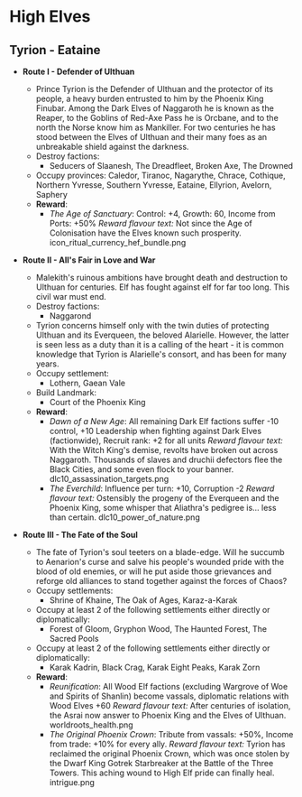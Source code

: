 # High Elves

## Tyrion - Eataine

* **Route I - Defender of Ulthuan**
  * Prince Tyrion is the Defender of Ulthuan and the protector of its people, a heavy burden entrusted to him by the Phoenix King Finubar. Among the Dark Elves of Naggaroth he is known as the Reaper, to the Goblins of Red-Axe Pass he is Orcbane, and to the north the Norse know him as Mankiller. For two centuries he has stood between the Elves of Ulthuan and their many foes as an unbreakable shield against the darkness.
  * Destroy factions:
    * Seducers of Slaanesh, The Dreadfleet, Broken Axe, The Drowned
  * Occupy provinces: Caledor, Tiranoc, Nagarythe, Chrace, Cothique, Northern Yvresse, Southern Yvresse, Eataine, Ellyrion, Avelorn, Saphery
  * **Reward**:
    * _The Age of Sanctuary_: Control: +4, Growth: 60, Income from Ports: +50%
_Reward flavour text:_ Not since the Age of Colonisation have the Elves known such prosperity.
icon_ritual_currency_hef_bundle.png

* **Route II - All's Fair in Love and War**
  * Malekith's ruinous ambitions have brought death and destruction to Ulthuan for centuries. Elf has fought against elf for far too long. This civil war must end.
  * Destroy factions: 
    * Naggarond
  * Tyrion concerns himself only with the twin duties of protecting Ulthuan and its Everqueen, the beloved Alarielle. However, the latter is seen less as a duty than it is a calling of the heart - it is common knowledge that Tyrion is Alarielle's consort, and has been for many years.
  * Occupy settlement:
    * Lothern, Gaean Vale
  * Build Landmark:
    * Court of the Phoenix King
  * **Reward**: 
    * _Dawn of a New Age_: All remaining Dark Elf factions suffer -10 control, +10 Leadership when fighting against Dark Elves (factionwide), Recruit rank: +2 for all units
_Reward flavour text:_ With the Witch King's demise, revolts have broken out across Naggaroth. Thousands of slaves and druchii defectors flee the Black Cities, and some even flock to your banner.
dlc10_assassination_targets.png
    * _The Everchild_: Influence per turn: +10, Corruption -2
_Reward flavour text:_ Ostensibly the progeny of the Everqueen and the Phoenix King, some whisper that Aliathra's pedigree is... less than certain.
dlc10_power_of_nature.png

* **Route III - The Fate of the Soul**
  * The fate of Tyrion's soul teeters on a blade-edge. Will he succumb to Aenarion's curse and salve his people's wounded pride with the blood of old enemies, or will he put aside those grievances and reforge old alliances to stand together against the forces of Chaos?
  * Occupy settlements:
    * Shrine of Khaine, The Oak of Ages, Karaz-a-Karak
  * Occupy at least 2 of the following settlements either directly or diplomatically:
    * Forest of Gloom, Gryphon Wood, The Haunted Forest, The Sacred Pools
  * Occupy at least 2 of the following settlements either directly or diplomatically:
    * Karak Kadrin, Black Crag, Karak Eight Peaks, Karak Zorn
  * **Reward**:
    * _Reunification_: All Wood Elf factions (excluding Wargrove of Woe and Spirits of Shanlin) become vassals, diplomatic relations with Wood Elves +60
_Reward flavour text:_ After centuries of isolation, the Asrai now answer to Phoenix King and the Elves of Ulthuan.
worldroots_health.png
    * _The Original Phoenix Crown_: Tribute from vassals: +50%, Income from trade: +10% for every ally.
_Reward flavour text:_ Tyrion has reclaimed the original Phoenix Crown, which was once stolen by the Dwarf King Gotrek Starbreaker at the Battle of the Three Towers. This aching wound to High Elf pride can finally heal.
intrigue.png
